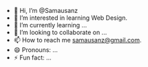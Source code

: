 - 👋 Hi, I’m @Samausanz
- 👀 I’m interested in learning Web Design.
- 🌱 I’m currently learning ...
- 💞️ I’m looking to collaborate on ...
- 📫 How to reach me samausanz@gmail.com.
- 😄 Pronouns: ...
- ⚡ Fun fact: ...

<!---
Samausanz/Samausanz is a ✨ special ✨ repository because its `README.md` (this file) appears on your GitHub profile.
You can click the Preview link to take a look at your changes.
--->
